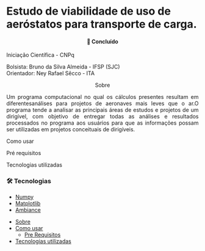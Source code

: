 # Estudo de viabilidade de uso de aeróstatos para transporte de carga.

<h4 align="center"> 
  🚀 Concluído 
</h4>

Iniciação Científica - CNPq

Bolsista: Bruno da Silva Almeida - IFSP (SJC)  
Orientador: Ney Rafael Sêcco - ITA 
<p></p>

<p align="center">Sobre </p>

<p align="justify">Um programa computacional no qual os cálculos presentes resultam em diferentesanálises para projetos de aeronaves mais leves que o ar.O programa tende a analisar as principais áreas de estudos e projetos de um dirigível, com objetivo de entregar todas as análises e resultados processados no programa aos usuários para que as informações possam ser utilizadas em projetos conceituais de dirigíveis.</p>

<p>Como usar </p>

<p>Pré requisitos</p>

<p>Tecnologias utilizadas</p>

### 🛠 Tecnologias

* [Numpy](https://numpy.org/)
* [Matplotlib](https://matplotlib.org/)
* [Ambiance](https://pypi.org/project/ambiance/)

<!--ts-->

   * [Sobre](#Sobre)
   * [Como usar](#como-usar)
      * [Pre Requisitos](#pre-requisitos)
   * [Tecnologias utilizadas](#tecnologias-utilizadas)
      
<!--te-->

